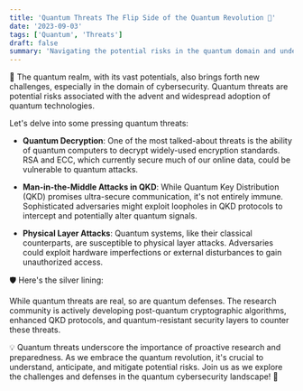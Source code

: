 ```yaml
---
title: 'Quantum Threats The Flip Side of the Quantum Revolution 🚫'
date: '2023-09-03'
tags: ['Quantum', 'Threats']
draft: false
summary: 'Navigating the potential risks in the quantum domain and understanding the defenses against them!'
---
```


🚫 The quantum realm, with its vast potentials, also brings forth new challenges, especially in the domain of cybersecurity. Quantum threats are potential risks associated with the advent and widespread adoption of quantum technologies.

Let's delve into some pressing quantum threats:

- **Quantum Decryption**: One of the most talked-about threats is the ability of quantum computers to decrypt widely-used encryption standards. RSA and ECC, which currently secure much of our online data, could be vulnerable to quantum attacks.

- **Man-in-the-Middle Attacks in QKD**: While Quantum Key Distribution (QKD) promises ultra-secure communication, it's not entirely immune. Sophisticated adversaries might exploit loopholes in QKD protocols to intercept and potentially alter quantum signals.

- **Physical Layer Attacks**: Quantum systems, like their classical counterparts, are susceptible to physical layer attacks. Adversaries could exploit hardware imperfections or external disturbances to gain unauthorized access.

🛡️ Here's the silver lining:

While quantum threats are real, so are quantum defenses. The research community is actively developing post-quantum cryptographic algorithms, enhanced QKD protocols, and quantum-resistant security layers to counter these threats.

💡 Quantum threats underscore the importance of proactive research and preparedness. As we embrace the quantum revolution, it's crucial to understand, anticipate, and mitigate potential risks. Join us as we explore the challenges and defenses in the quantum cybersecurity landscape! 🌌
